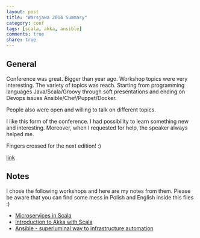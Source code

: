 ```yaml
---
layout: post
title: "Warsjawa 2014 Summary"
category: conf
tags: [scala, akka, ansible]
comments: true
share: true
---
```


## General

Conference was great. Bigger than year ago. Workshop topics were very interesting. The variety of topics was reach. Starting from programming languages Java/Scala/Groovy through soft presentations and ending on Devops issues Ansible/Chef/Puppet/Docker.

People also were open and willing to talk on different topics.

I like this form of the conference. I had possibility to learn something new and interesting. Moreover, when I requested for help, the speaker always helped me.

Fingers crossed for the next edition! :)

[link](http://warsjawa.pl/)

## Notes

I chose the following workshops and here are my notes from them. Please be aware that you can find some mess in Polish and English inside this files :)

- [Microservices in Scala](https://gist.github.com/paweloczadly/c3dd445cbc062c802e1d)
- [Introduction to Akka with Scala](https://gist.github.com/paweloczadly/5cec6e3f9f8d9a57265f)
- [Ansible - superluminal way to infrastructure automation](https://gist.github.com/paweloczadly/2b752beb9cdcbddd4534)
